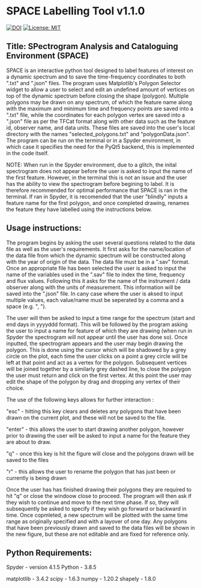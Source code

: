 # SPACE Labelling Tool v1.1.0

[![DOI](https://zenodo.org/badge/394242915.svg)](https://zenodo.org/badge/latestdoi/394242915)
[![License: MIT](https://img.shields.io/badge/License-MIT-yellow.svg)](https://opensource.org/licenses/MIT)


## Title: SPectrogram Analysis and Cataloguing Environment (SPACE) 
 
SPACE is an interactive python tool designed to label features of interest on a dynamic spectrum and to save the time-frequency coordinates to both ".txt" and ".json" files. The program uses Matplotlib's Polygon Selector widget to allow a user to select and edit an undefined amount of vertices on top of the dynamic spectrum before closing the shape (polygon). Multiple polygons may be drawn on any spectrum, of which the feature name along with the maximum and minimum time and frequency points are saved into a ".txt" file, while the coordinates for each polygon vertex are saved into a ".json" file as per the TFCat format along with other data such as the feature id, observer name, and data units. These files are saved into the user's local directory with the names "selected_polygons.txt" and "polygonData.json". The program can be run on the terminal or in a Spyder environment, in which case it specifies the need for the PyQt5 backend, this is implemented in the code itself.

NOTE: When run in the Spyder environment, due to a glitch, the inital spectrogram does not appear before the user is asked to input the name of the first feature. However, in the terminal this is not an issue and the user has the ability to view the spectrogram before begining to label. It is therefore recommended for optimal performance that SPACE is ran in the terminal. If ran in Spyder, it is recomended that the user "blindly" inputs a feature name for the first polygon, and once completed drawing, renames the feature they have labelled using the instructions below. 
 
## Usage instructions:
 
 The program begins by asking the user several questions related to the data file as well as the user's requirements. It first asks for the name/location of the data file from which the dynamic spectrum will be constructed along with the year of origin of the data. The data file must be in a ".sav" format. Once an appropriate file has been selected the user is asked to input the name of the variables used in the ".sav" file to index the time, frequency and flux values. Following this it asks for the name of the instrument / data observer along with the units of measurement. This information will be saved into the ".json" file. In cany case where the user is aksed to input multiple values, each value/name must be seperated by a comma and a space (e.g. ", "). 
 
 The user will then be asked to input a time range for the spectrum (start and end days in yyyyddd format). This will be followed by the program asking the user to input a name for feature of which they are drawing (when run in Spyder the spectrogram will not appear until the user has done so). Once inputted, the spectrogram appears and the user may begin drawing the polygon. This is done using the cursor which will be shadowed by a grey circle on the plot, each time the user clicks on a point a grey circle will be left at that point and act as a vertex for the polygon. Subsequent vertices will be joined together by a similarly grey dashed line, to close the polygon the user must return and click on the first vertex. At this point the user may edit the shape of the polygon by drag and dropping any vertex of their choice. 
 
 The use of the following keys allows for further interaction :
 
 "esc" - hitting this key clears and deletes any polygons that have been drawn on the current plot, and these will not be saved to the file.
 
 "enter" - this allows the user to start drawing another polygon, however prior to drawing the user will be asked to input a 
 name for the feature they are about to draw. 
 
 "q" - once this key is hit the figure will close and the polygons drawn will be saved to the files
 
 "r" - this allows the user to rename the polygon that has just been or currently is being drawn
 
 Once the user has has finished drawing their polygons they are required to hit "q" or close the windoow close to proceed. The program will then ask if they wish to continue and move to the next time phase. If so, they will subsequently be asked to specify if they wish go forward or backward in time. Once copmleted, a new spectrum will be plotted with the same time range as originally specified and with a layover of one day. Any polygons that have been previously drawn and saved to the data files will be shown in the new figure, but these are not editable and are fixed for reference only. 
 
## Python Requirements:
 
 Spyder - version 4.1.5 
 Python - 3.8.5

 matplotlib - 3.4.2
 scipy - 1.6.3
 numpy - 1.20.2
 shapely - 1.8.0
 

